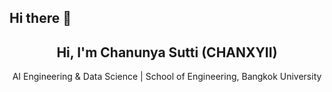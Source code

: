 ## Hi there 👋
<h2 align="center"> Hi, I'm Chanunya Sutti (CHANXYII)</h2>
<p align="center">AI Engineering & Data Science | School of Engineering, Bangkok University</p>

<!--
**CHANXYII/CHANXYII** is a ✨ _special_ ✨ repository because its `README.md` (this file) appears on your GitHub profile.

### 👩‍💻 About Me
```python
class Chanunya:
    def __init__(self):
        self.name = "Chanunya Sutti"
        self.username = "CHANXYII"
        self.role = "AI & Data Science Student"
        self.university = "Bangkok University"
        self.interests = ["AI", "Web Development", "APIs", "Cloud"]

    def life_motto(self):
        return "Keep learning, keep building, keep improving."

Here are some ideas to get you started:

- 🔭 I’m currently working on ...
- 🌱 I’m currently learning ...
- 👯 I’m looking to collaborate on ...
- 🤔 I’m looking for help with ...
- 💬 Ask me about ...
- 📫 How to reach me: ...
- 😄 Pronouns: ...
- ⚡ Fun fact: ...
-->
